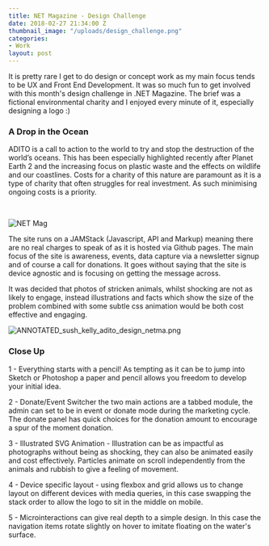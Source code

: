 ```yaml
---
title: NET Magazine - Design Challenge
date: 2018-02-27 21:34:00 Z
thumbnail_image: "/uploads/design_challenge.png"
categories:
- Work
layout: post
---
```


It is pretty rare I get to do design or concept work as my main focus tends to be UX and Front End Development. It was so much fun to get involved with this month's design challenge in .NET Magazine. The brief was a fictional environmental charity and I enjoyed every minute of it, especially designing a logo :)


### A Drop in the Ocean

ADITO is a call to action to the world to try and stop the destruction of the world’s oceans. This has been especially highlighted recently after Planet Earth 2 and the increasing focus on plastic waste and the effects on wildlife and our coastlines. Costs for a charity of this nature are paramount as it is a type of charity that often struggles for real investment. As such minimising ongoing costs is a priority. 
<!--more--> 
<p><img  src="{{ site.baseurl }}/uploads/design_challenge.png" alt="NET Mag"  /></p>


The site runs on a JAMStack (Javascript, API and Markup) meaning there are no real charges to speak of as it is hosted via Github pages. The main focus of the site is awareness, events, data capture via a newsletter signup and of course a call for donations. It goes without saying that the site is device agnostic and is focusing on getting the message across. 

It was decided that photos of stricken animals, whilst shocking are not as likely to engage, instead illustrations and facts which show the size of the problem combined with some subtle css animation would be both cost effective and engaging. 

![ANNOTATED_sush_kelly_adito_design_netma.png](/uploads/ANNOTATED_sush_kelly_adito_design_netma.png)

### Close Up

1 - Everything starts with a pencil! As tempting as it can be to jump into Sketch or Photoshop a paper and pencil allows you freedom to develop your initial idea.

2 - Donate/Event Switcher the two main actions are a tabbed module, the admin can set to be in event or donate mode during the marketing cycle. The donate panel has quick choices for the donation amount to encourage a spur of the moment donation.

3 - Illustrated SVG Animation - Illustration can be as impactful as photographs without being as shocking, they can also be animated easily and cost effectively. Particles animate on scroll independently from the animals and rubbish to give a feeling of movement. 

4 - Device specific layout - using flexbox and grid allows us to change layout on different devices with media queries, in this case swapping the stack order to allow the logo to sit in the middle on mobile.

5 - Microinteractions can give real depth to a simple design. In this case the navigation items rotate slightly on hover to imitate floating on the water's surface.



